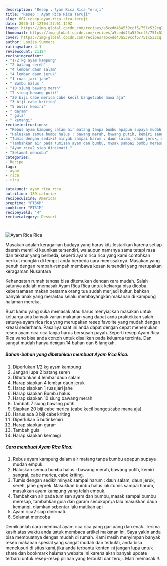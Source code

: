 ```yaml
---
description: "Resep : Ayam Rica Rica Teruji"
title: "Resep : Ayam Rica Rica Teruji"
slug: 607-resep-ayam-rica-rica-teruji
date: 2020-11-12T04:27:01.149Z
image: https://img-global.cpcdn.com/recipes/a5cedd43a539ccf5/751x532cq70/ayam-rica-rica-foto-resep-utama.jpg
thumbnail: https://img-global.cpcdn.com/recipes/a5cedd43a539ccf5/751x532cq70/ayam-rica-rica-foto-resep-utama.jpg
cover: https://img-global.cpcdn.com/recipes/a5cedd43a539ccf5/751x532cq70/ayam-rica-rica-foto-resep-utama.jpg
author: Louisa Summers
ratingvalue: 4.1
reviewcount: 21184
recipeingredient:
- "1/2 kg ayam kampung"
- "2 batang sereh"
- "4 lembar daun salam"
- "4 lembar daun jeruk"
- "1 ruas jari jahe"
- " Bumbu halus "
- "10 siung bawang merah"
- "7 siung bawang putih"
- "20 biji cabe merica cabe kecil bangetcabe mana aja"
- "3 biji cabe kriting"
- "5 butir kemiri"
- " garam"
- " gula"
- " kemangi"
recipeinstructions:
- "Rebus ayam kampung dalam air matang tanpa bumbu apapun supaya mudah empuk."
- "Haluskan semua bumbu halus : bawang merah, bawang putih, kemiri sangrai, cabe merica, cabe kriting."
- "Tumis dengan sedikit minyak sampai harum : daun salam, daun jeruk, sereh, jahe geprek. Masukkan bumbu halus lalu tumis sampai harum, masukkan ayam kampung yang telah empuk."
- "Tambahkan air pada tumisan ayam dan bumbu, masak sampai bumbu meresap, tambahkan gula dan garam secukupnya lalu masukkan daun kemangi, diamkan sebentar lalu matikan api"
- "Ayam rica2 siap dinikmati."
- "Selamat mencoba"
categories:
- Recipe
tags:
- ayam
- rica
- rica

katakunci: ayam rica rica 
nutrition: 189 calories
recipecuisine: American
preptime: "PT36M"
cooktime: "PT31M"
recipeyield: "4"
recipecategory: Dessert

---
```



![Ayam Rica Rica](https://img-global.cpcdn.com/recipes/a5cedd43a539ccf5/751x532cq70/ayam-rica-rica-foto-resep-utama.jpg)

Masakan adalah keragaman budaya yang harus kita lestarikan karena setiap daerah memiliki keunikan tersendiri, walaupun namanya sama tetapi rasa dan tekstur yang berbeda, seperti ayam rica rica yang kami contohkan berikut mungkin di tempat anda berbeda cara memasaknya. Masakan yang penuh dengan rempah-rempah membawa kesan tersendiri yang merupakan keragaman Nusantara

Kehangatan rumah tangga bisa ditemukan dengan cara mudah. Salah satunya adalah memasak Ayam Rica Rica untuk keluarga bisa dicoba. kebersamaan makan bersama orang tua sudah menjadi kultur, bahkan banyak anak yang merantau selalu membayangkan makanan di kampung halaman mereka.



Buat kamu yang suka memasak atau harus menyiapkan masakan untuk keluarga ada banyak varian makanan yang dapat anda praktekkan salah satunya ayam rica rica yang merupakan resep favorite yang mudah dengan kreasi sederhana. Pasalnya saat ini anda dapat dengan cepat menemukan resep ayam rica rica tanpa harus bersusah payah.
Seperti resep Ayam Rica Rica yang bisa anda contoh untuk disajikan pada keluarga tercinta. Dan sangat mudah hanya dengan 14 bahan dan 6 langkah.


<!--inarticleads1-->

##### Bahan-bahan yang dibutuhkan membuat Ayam Rica Rica:

1. Diperlukan 1/2 kg ayam kampung
1. Jangan lupa 2 batang sereh
1. Dibutuhkan 4 lembar daun salam
1. Harap siapkan 4 lembar daun jeruk
1. Harap siapkan 1 ruas jari jahe
1. Harap siapkan  Bumbu halus :
1. Harap siapkan 10 siung bawang merah
1. Tambah 7 siung bawang putih
1. Siapkan 20 biji cabe merica (cabe kecil banget/cabe mana aja)
1. Harus ada 3 biji cabe kriting
1. Diperlukan 5 butir kemiri
1. Harap siapkan  garam
1. Tambah  gula
1. Harap siapkan  kemangi




<!--inarticleads2-->

##### Cara membuat  Ayam Rica Rica:

1. Rebus ayam kampung dalam air matang tanpa bumbu apapun supaya mudah empuk.
1. Haluskan semua bumbu halus : bawang merah, bawang putih, kemiri sangrai, cabe merica, cabe kriting.
1. Tumis dengan sedikit minyak sampai harum : daun salam, daun jeruk, sereh, jahe geprek. Masukkan bumbu halus lalu tumis sampai harum, masukkan ayam kampung yang telah empuk.
1. Tambahkan air pada tumisan ayam dan bumbu, masak sampai bumbu meresap, tambahkan gula dan garam secukupnya lalu masukkan daun kemangi, diamkan sebentar lalu matikan api
1. Ayam rica2 siap dinikmati.
1. Selamat mencoba




Demikianlah cara membuat ayam rica rica yang gampang dan enak. Terima kasih atas waktu anda untuk membaca artikel makanan ini. Saya yakin anda bisa membuatnya dengan mudah di rumah. Kami masih menyimpan banyak resep makanan spesial yang sangat mudah dan terbukti, anda bisa menelusuri di situs kami, jika anda terbantu konten ini jangan lupa untuk share dan bookmark halaman website ini karena akan banyak update terbaru untuk resep-resep pilihan yang terbukti dan teruji. Mari memasak !!. 
